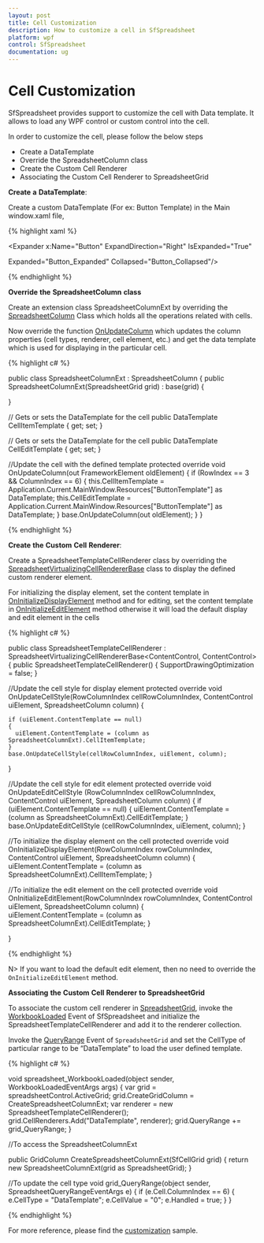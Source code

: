 ```yaml
---
layout: post
title: Cell Customization
description: How to customize a cell in SfSpreadsheet
platform: wpf
control: SfSpreadsheet
documentation: ug
---
```


# Cell Customization

SfSpreadsheet provides support to customize the cell with Data template. It allows to load any WPF control or custom control into the cell. 

In order to customize the cell, please follow the below steps

* Create a DataTemplate
* Override the  SpreadsheetColumn class
* Create  the Custom Cell Renderer
* Associating the Custom Cell Renderer to SpreadsheetGrid

**Create** **a** **DataTemplate**:

Create a custom DataTemplate (For ex: Button Template) in the Main window.xaml file,

{% highlight xaml %}

<DataTemplate x:Key="ButtonTemplate" >

<Expander x:Name="Button" ExpandDirection="Right" IsExpanded="True" 

   Expanded="Button_Expanded" Collapsed="Button_Collapsed"/>

</DataTemplate>

{% endhighlight %}

**Override** **the** **SpreadsheetColumn** **class**

Create an extension class SpreadsheetColumnExt by overriding the [SpreadsheetColumn](http://help.syncfusion.com/cr/cref_files/wpf/sfspreadsheet/Syncfusion.SfSpreadsheet.WPF~Syncfusion.UI.Xaml.Spreadsheet.SpreadsheetColumn.html) Class which holds all the operations related with cells.

Now override the function [OnUpdateColumn](http://help.syncfusion.com/cr/cref_files/wpf/sfspreadsheet/Syncfusion.SfSpreadsheet.WPF~Syncfusion.UI.Xaml.Spreadsheet.SpreadsheetColumn~OnUpdateColumn.html) which updates the column properties (cell types, renderer, cell element, etc.) and get the data template which is used for displaying in the particular cell.

{% highlight c# %}

public class SpreadsheetColumnExt : SpreadsheetColumn
{
public SpreadsheetColumnExt(SpreadsheetGrid grid) : base(grid)
{

}

// Gets or sets the DataTemplate for the cell
public DataTemplate CellItemTemplate
{
  get;
  set;
}

// Gets or sets the DataTemplate for the cell
public DataTemplate CellEditTemplate
{
  get;
  set;
}

//Update the cell with the defined template
protected override void OnUpdateColumn(out FrameworkElement oldElement)
{
   if (RowIndex == 3 && ColumnIndex == 6)
   {
    this.CellItemTemplate = Application.Current.MainWindow.Resources["ButtonTemplate"] as DataTemplate;
    this.CellEditTemplate = Application.Current.MainWindow.Resources["ButtonTemplate"] as DataTemplate;
   }
 base.OnUpdateColumn(out oldElement);
}
}

{% endhighlight %}

**Create** **the** **Custom** **Cell** **Renderer**:

Create a SpreadsheetTemplateCellRenderer class by overriding the [SpreadsheetVirtualizingCellRendererBase](http://help.syncfusion.com/cr/cref_files/wpf/sfspreadsheet/Syncfusion.SfSpreadsheet.WPF~Syncfusion.UI.Xaml.Spreadsheet.CellRenderer.SpreadsheetVirtualizingCellRendererBase%602.html) class to display the defined custom renderer element.

For initializing the display element, set the content template in [OnInitializeDisplayElement](http://help.syncfusion.com/cr/cref_files/wpf/sfspreadsheet/Syncfusion.SfSpreadsheet.WPF~Syncfusion.UI.Xaml.Spreadsheet.CellRenderer.SpreadsheetVirtualizingCellRendererBase%602~OnInitializeDisplayElement.html) method and for editing, set the content template in [OnInitializeEditElement](http://help.syncfusion.com/cr/cref_files/wpf/sfspreadsheet/Syncfusion.SfSpreadsheet.WPF~Syncfusion.UI.Xaml.Spreadsheet.CellRenderer.SpreadsheetVirtualizingCellRendererBase%602~OnInitializeEditElement.html) method otherwise it will load the default display and edit element in the cells

{% highlight c# %}

public class SpreadsheetTemplateCellRenderer : SpreadsheetVirtualizingCellRendererBase<ContentControl, ContentControl>
{
public SpreadsheetTemplateCellRenderer()
{
    SupportDrawingOptimization = false;
}

//Update the cell style for display element
protected override void OnUpdateCellStyle(RowColumnIndex cellRowColumnIndex, ContentControl uiElement, SpreadsheetColumn column)
{
	
    if (uiElement.ContentTemplate == null)
    {
      uiElement.ContentTemplate = (column as SpreadsheetColumnExt).CellItemTemplate;
    }
    base.OnUpdateCellStyle(cellRowColumnIndex, uiElement, column);
}

//Update the cell style for edit element
protected override void OnUpdateEditCellStyle (RowColumnIndex cellRowColumnIndex, ContentControl uiElement, SpreadsheetColumn column)
{
    if (uiElement.ContentTemplate == null)
    {
      uiElement.ContentTemplate = (column as SpreadsheetColumnExt).CellEditTemplate;
    }
    base.OnUpdateEditCellStyle (cellRowColumnIndex, uiElement, column);
}

//To initialize the display element on the cell
protected override void OnInitializeDisplayElement(RowColumnIndex rowColumnIndex, ContentControl uiElement, SpreadsheetColumn column) 
{
    uiElement.ContentTemplate = (column as SpreadsheetColumnExt).CellItemTemplate;
}

//To initialize the edit element on the cell
protected override void OnInitializeEditElement(RowColumnIndex rowColumnIndex, ContentControl uiElement, SpreadsheetColumn column)
{      
    uiElement.ContentTemplate = (column as SpreadsheetColumnExt).CellEditTemplate;
}

}

{% endhighlight %}

N> If you want to load the default edit element, then no need to override the `OnInitializeEditElement` method.

**Associating** **the** **Custom** **Cell** **Renderer** **to** **SpreadsheetGrid**

To associate the custom cell renderer in [SpreadsheetGrid](http://help.syncfusion.com/cr/cref_files/wpf/sfspreadsheet/Syncfusion.SfSpreadsheet.WPF~Syncfusion.UI.Xaml.Spreadsheet.SpreadsheetGrid.html), invoke the [WorkbookLoaded](http://help.syncfusion.com/cr/cref_files/wpf/sfspreadsheet/Syncfusion.SfSpreadsheet.WPF~Syncfusion.UI.Xaml.Spreadsheet.SfSpreadsheet~WorkbookLoaded_EV.html) Event of SfSpreadsheet and initialize the SpreadsheetTemplateCellRenderer and add it to the renderer collection. 

Invoke the [QueryRange](http://help.syncfusion.com/cr/cref_files/wpf/sfspreadsheet/Syncfusion.SfSpreadsheet.WPF~Syncfusion.UI.Xaml.Spreadsheet.SpreadsheetGrid~QueryRange_EV.html) Event of `SpreadsheetGrid` and set the CellType of particular range to be “DataTemplate” to load the user defined template.

{% highlight c# %}

void spreadsheet_WorkbookLoaded(object sender, WorkbookLoadedEventArgs args)
{
   var grid = spreadsheetControl.ActiveGrid;
   grid.CreateGridColumn = CreateSpreadsheetColumnExt;
   var renderer = new SpreadsheetTemplateCellRenderer();
   grid.CellRenderers.Add("DataTemplate", renderer);
   grid.QueryRange += grid_QueryRange;
}

//To access the SpreadsheetColumnExt

public GridColumn CreateSpreadsheetColumnExt(SfCellGrid grid)
{
   return new SpreadsheetColumnExt(grid as SpreadsheetGrid);
}

//To update the cell type
void grid_QueryRange(object sender, SpreadsheetQueryRangeEventArgs e)
{
  if (e.Cell.ColumnIndex == 6)
  {
    e.CellType = "DataTemplate";
    e.CellValue = "0";
    e.Handled = true;
  }
}

{% endhighlight %}

For more reference, please find the [customization](http://www.syncfusion.com/downloads/support/directtrac/general/ze/Cell_Customization-850724053) sample.

